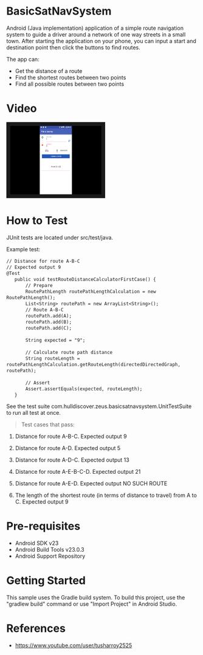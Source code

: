 # BasicSatNavSystem

Android (Java implementation) application of a simple route navigation system to guide a driver around a network of one way streets in a small town. 
After starting the application on your phone, you can input a start and destination point then click the buttons to find routes. 

The app can:
- Get the distance of a route 
- Find the shortest routes between two points 
- Find all possible routes between two points
 
# Video 

<a href="https://youtu.be/B_ayAbobFAs" target="_blank"><img src="https://github.com/SandBoxDeveloper/BasicSatNavSystem/blob/master/Screen%20Shot%202016-06-20%20at%2010.33.00.png?raw=true" 
alt="Screen Shot" width="240" height="180" border="10" /></a>

# How to Test

JUnit tests are located under src/test/java.

Example test:

 ```
 // Distance for route A-B-C
 // Expected output 9
 @Test
    public void testRouteDistanceCalculatorFirstCase() {
        // Prepare
        RoutePathLength routePathLengthCalculation = new RoutePathLength();
        List<String> routePath = new ArrayList<String>();
        // Route A-B-C
        routePath.add(A);
        routePath.add(B);
        routePath.add(C);

        String expected = "9";

        // Calculate route path distance
        String routeLength = routePathLengthCalculation.getRouteLength(directedDirectedGraph, routePath);

        // Assert
        Assert.assertEquals(expected, routeLength);
    }
  ```
  
  See the test suite com.hulldiscover.zeus.basicsatnavsystem.UnitTestSuite to run all test at once.
  
> Test cases that pass:
  
 1. Distance for route A-B-C. Expected output 9
 2. Distance for route A-D. Expected output 5
 3. Distance for route A-D-C. Expected output 13
 4. Distance for route A-E-B-C-D. Expected output 21
 5. Distance for route A-E-D. Expected output NO SUCH ROUTE
 
 8. The length of the shortest route (in terms of distance to travel) from A
 to C. Expected output 9

  
# Pre-requisites

* Android SDK v23
* Android Build Tools v23.0.3
* Android Support Repository

# Getting Started

This sample uses the Gradle build system. To build this project, use the "gradlew build" command or use "Import Project" in Android Studio.
  
# References

* https://www.youtube.com/user/tusharroy2525
